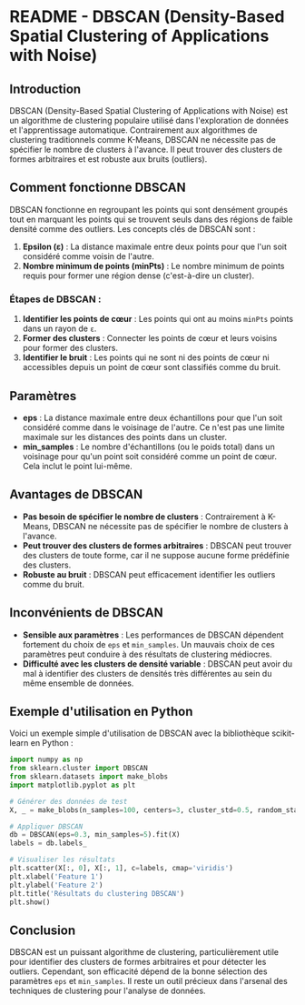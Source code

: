 # README - DBSCAN (Density-Based Spatial Clustering of Applications with Noise) 

## Introduction

DBSCAN (Density-Based Spatial Clustering of Applications with Noise) est un algorithme de clustering populaire utilisé dans l'exploration de données et l'apprentissage automatique. Contrairement aux algorithmes de clustering traditionnels comme K-Means, DBSCAN ne nécessite pas de spécifier le nombre de clusters à l'avance. Il peut trouver des clusters de formes arbitraires et est robuste aux bruits (outliers).

## Comment fonctionne DBSCAN

DBSCAN fonctionne en regroupant les points qui sont densément groupés tout en marquant les points qui se trouvent seuls dans des régions de faible densité comme des outliers. Les concepts clés de DBSCAN sont :

1. **Epsilon (ε)** : La distance maximale entre deux points pour que l'un soit considéré comme voisin de l'autre.
2. **Nombre minimum de points (minPts)** : Le nombre minimum de points requis pour former une région dense (c'est-à-dire un cluster).

### Étapes de DBSCAN :

1. **Identifier les points de cœur** : Les points qui ont au moins `minPts` points dans un rayon de `ε`.
2. **Former des clusters** : Connecter les points de cœur et leurs voisins pour former des clusters.
3. **Identifier le bruit** : Les points qui ne sont ni des points de cœur ni accessibles depuis un point de cœur sont classifiés comme du bruit.

## Paramètres

- **eps** : La distance maximale entre deux échantillons pour que l'un soit considéré comme dans le voisinage de l'autre. Ce n'est pas une limite maximale sur les distances des points dans un cluster.
- **min_samples** : Le nombre d'échantillons (ou le poids total) dans un voisinage pour qu'un point soit considéré comme un point de cœur. Cela inclut le point lui-même.

## Avantages de DBSCAN

- **Pas besoin de spécifier le nombre de clusters** : Contrairement à K-Means, DBSCAN ne nécessite pas de spécifier le nombre de clusters à l'avance.
- **Peut trouver des clusters de formes arbitraires** : DBSCAN peut trouver des clusters de toute forme, car il ne suppose aucune forme prédéfinie des clusters.
- **Robuste au bruit** : DBSCAN peut efficacement identifier les outliers comme du bruit.

## Inconvénients de DBSCAN

- **Sensible aux paramètres** : Les performances de DBSCAN dépendent fortement du choix de `eps` et `min_samples`. Un mauvais choix de ces paramètres peut conduire à des résultats de clustering médiocres.
- **Difficulté avec les clusters de densité variable** : DBSCAN peut avoir du mal à identifier des clusters de densités très différentes au sein du même ensemble de données.

## Exemple d'utilisation en Python

Voici un exemple simple d'utilisation de DBSCAN avec la bibliothèque scikit-learn en Python :

```python
import numpy as np
from sklearn.cluster import DBSCAN
from sklearn.datasets import make_blobs
import matplotlib.pyplot as plt

# Générer des données de test
X, _ = make_blobs(n_samples=100, centers=3, cluster_std=0.5, random_state=0)

# Appliquer DBSCAN
db = DBSCAN(eps=0.3, min_samples=5).fit(X)
labels = db.labels_

# Visualiser les résultats
plt.scatter(X[:, 0], X[:, 1], c=labels, cmap='viridis')
plt.xlabel('Feature 1')
plt.ylabel('Feature 2')
plt.title('Résultats du clustering DBSCAN')
plt.show()
```

## Conclusion

DBSCAN est un puissant algorithme de clustering, particulièrement utile pour identifier des clusters de formes arbitraires et pour détecter les outliers. Cependant, son efficacité dépend de la bonne sélection des paramètres `eps` et `min_samples`. Il reste un outil précieux dans l'arsenal des techniques de clustering pour l'analyse de données.

